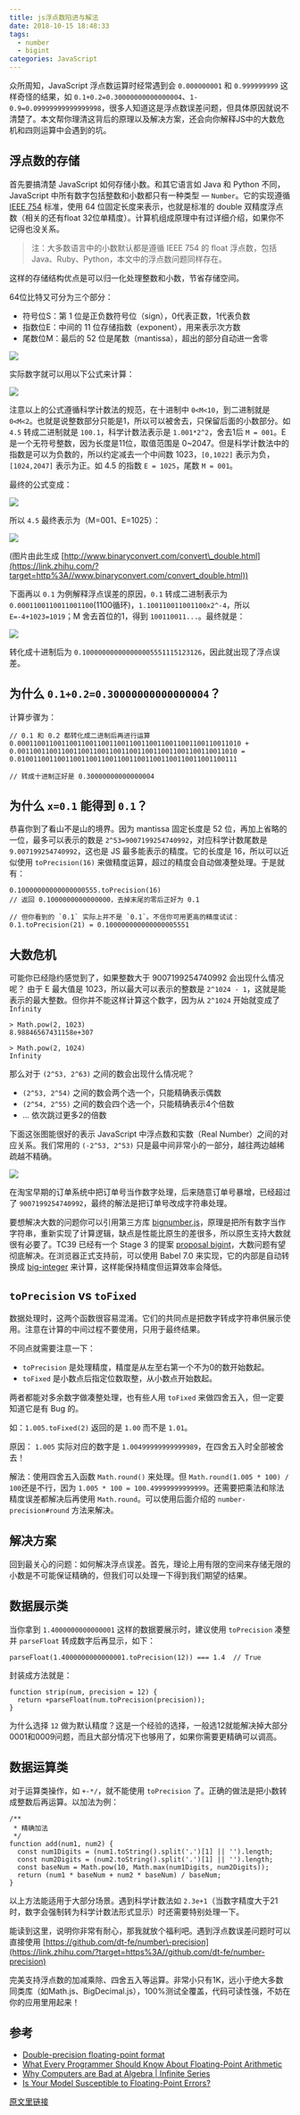 ```yaml
---
title: js浮点数陷进与解法
date: 2018-10-15 18:48:33
tags:
  - number
  - bigint
categories: JavaScript
---
```


众所周知，JavaScript 浮点数运算时经常遇到会 `0.000000001` 和 `0.999999999` 这样奇怪的结果，如 `0.1+0.2=0.30000000000000004`、`1-0.9=0.09999999999999998`，很多人知道这是浮点数误差问题，但具体原因就说不清楚了。本文帮你理清这背后的原理以及解决方案，还会向你解释JS中的大数危机和四则运算中会遇到的坑。

<!-- more -->

浮点数的存储
------

首先要搞清楚 JavaScript 如何存储小数。和其它语言如 Java 和 Python 不同，JavaScript 中所有数字包括整数和小数都只有一种类型 — `Number`。它的实现遵循 [IEEE 754](https://link.zhihu.com/?target=http%3A//grouper.ieee.org/groups/754/) 标准，使用 64 位固定长度来表示，也就是标准的 double 双精度浮点数（相关的还有float 32位单精度）。计算机组成原理中有过详细介绍，如果你不记得也没关系。

> 注：大多数语言中的小数默认都是遵循 IEEE 754 的 float 浮点数，包括 Java、Ruby、Python，本文中的浮点数问题同样存在。

这样的存储结构优点是可以归一化处理整数和小数，节省存储空间。

64位比特又可分为三个部分：

*   符号位S：第 1 位是正负数符号位（sign），0代表正数，1代表负数
*   指数位E：中间的 11 位存储指数（exponent），用来表示次方数
*   尾数位M：最后的 52 位是尾数（mantissa），超出的部分自动进一舍零

![](https://pic3.zhimg.com/v2-7267a58b29892c3b723e3d6c3f73905a_b.jpg)

实际数字就可以用以下公式来计算：

![](https://pic3.zhimg.com/v2-2038480c70ce879e866767be10d74686_b.jpg)

注意以上的公式遵循科学计数法的规范，在十进制中 `0<M<10`，到二进制就是 `0<M<2`。也就是说整数部分只能是1，所以可以被舍去，只保留后面的小数部分。如 `4.5` 转成二进制就是 `100.1`，科学计数法表示是 `1.001*2^2`，舍去1后 `M = 001`。E是一个无符号整数，因为长度是11位，取值范围是 0~2047。但是科学计数法中的指数是可以为负数的，所以约定减去一个中间数 1023，`[0,1022]` 表示为负，`[1024,2047]` 表示为正。如 4.5 的指数 `E = 1025`，尾数 `M = 001`。

最终的公式变成：

![](https://pic1.zhimg.com/v2-0afbaa15606e9ca468bac0bb11cbb644_b.jpg)

所以 `4.5` 最终表示为（M=001、E=1025）：

![](https://pic2.zhimg.com/v2-356a0add175bcf4696d571a8beb2063d_b.jpg)

(图片由此生成 [http://www.binaryconvert.com/convert\_double.html](https://link.zhihu.com/?target=http%3A//www.binaryconvert.com/convert_double.html))

下面再以 `0.1` 为例解释浮点误差的原因，`0.1` 转成二进制表示为 `0.0001100110011001100`(1100循环)，`1.100110011001100x2^-4`，所以 `E=-4+1023=1019`；M 舍去首位的1，得到 `100110011...`。最终就是：

![](https://pic4.zhimg.com/v2-615ad461a0e8641f1b89871e2eff87ef_b.jpg)

转化成十进制后为 `0.100000000000000005551115123126`，因此就出现了浮点误差。

为什么 `0.1+0.2=0.30000000000000004`？
----------------------------------

计算步骤为：

    // 0.1 和 0.2 都转化成二进制后再进行运算
    0.00011001100110011001100110011001100110011001100110011010 +
    0.0011001100110011001100110011001100110011001100110011010 =
    0.0100110011001100110011001100110011001100110011001100111

    // 转成十进制正好是 0.30000000000000004

为什么 `x=0.1` 能得到 `0.1`？
----------------------

恭喜你到了看山不是山的境界。因为 mantissa 固定长度是 52 位，再加上省略的一位，最多可以表示的数是 `2^53=9007199254740992`，对应科学计数尾数是 `9.007199254740992`，这也是 JS 最多能表示的精度。它的长度是 16，所以可以近似使用 `toPrecision(16)` 来做精度运算，超过的精度会自动做凑整处理。于是就有：

    0.10000000000000000555.toPrecision(16)
    // 返回 0.1000000000000000，去掉末尾的零后正好为 0.1

    // 但你看到的 `0.1` 实际上并不是 `0.1`。不信你可用更高的精度试试：
    0.1.toPrecision(21) = 0.100000000000000005551

大数危机
-----

可能你已经隐约感觉到了，如果整数大于 9007199254740992 会出现什么情况呢？
由于 E 最大值是 1023，所以最大可以表示的整数是 `2^1024 - 1`，这就是能表示的最大整数。但你并不能这样计算这个数字，因为从 `2^1024` 开始就变成了 `Infinity`

    > Math.pow(2, 1023)
    8.98846567431158e+307

    > Math.pow(2, 1024)
    Infinity

那么对于 `(2^53, 2^63)` 之间的数会出现什么情况呢？

*   `(2^53, 2^54)` 之间的数会两个选一个，只能精确表示偶数
*   `(2^54, 2^55)` 之间的数会四个选一个，只能精确表示4个倍数
*   ... 依次跳过更多2的倍数

下面这张图能很好的表示 JavaScript 中浮点数和实数（Real Number）之间的对应关系。我们常用的 `(-2^53, 2^53)` 只是最中间非常小的一部分，越往两边越稀疏越不精确。

![](https://pic3.zhimg.com/v2-eee9a2ca28dd3d8e6f0f5c89956ab43a_b.jpg)

在淘宝早期的订单系统中把订单号当作数字处理，后来随意订单号暴增，已经超过了
`9007199254740992`，最终的解法是把订单号改成字符串处理。

要想解决大数的问题你可以引用第三方库 [bignumber.js](https://link.zhihu.com/?target=https%3A//github.com/MikeMcl/bignumber.js/)，原理是把所有数字当作字符串，重新实现了计算逻辑，缺点是性能比原生的差很多，所以原生支持大数就很有必要了。TC39 已经有一个 Stage 3 的提案 [proposal bigint](https://link.zhihu.com/?target=https%3A//github.com/tc39/proposal-bigint)，大数问题有望彻底解决。在浏览器正式支持前，可以使用 Babel 7.0 来实现，它的内部是自动转换成 [big-integer](https://link.zhihu.com/?target=https%3A//github.com/peterolson/BigInteger.js) 来计算，这样能保持精度但运算效率会降低。

`toPrecision` vs `toFixed`
--------------------------

数据处理时，这两个函数很容易混淆。它们的共同点是把数字转成字符串供展示使用。注意在计算的中间过程不要使用，只用于最终结果。

不同点就需要注意一下：

*   `toPrecision` 是处理精度，精度是从左至右第一个不为0的数开始数起。
*   `toFixed` 是小数点后指定位数取整，从小数点开始数起。

两者都能对多余数字做凑整处理，也有些人用 `toFixed` 来做四舍五入，但一定要知道它是有 Bug 的。

如：`1.005.toFixed(2)` 返回的是 `1.00` 而不是 `1.01`。

原因： `1.005` 实际对应的数字是 `1.00499999999999989`，在四舍五入时全部被舍去！

解法：使用四舍五入函数 `Math.round()` 来处理。但 `Math.round(1.005 * 100) / 100`还是不行，因为 `1.005 * 100 = 100.49999999999999`。还需要把乘法和除法精度误差都解决后再使用 `Math.round`。可以使用后面介绍的 `number-precision#round` 方法来解决。

解决方案
----

回到最关心的问题：如何解决浮点误差。首先，理论上用有限的空间来存储无限的小数是不可能保证精确的，但我们可以处理一下得到我们期望的结果。

数据展示类
-----

当你拿到 `1.4000000000000001` 这样的数据要展示时，建议使用 `toPrecision` 凑整并 `parseFloat` 转成数字后再显示，如下：

    parseFloat(1.4000000000000001.toPrecision(12)) === 1.4  // True

封装成方法就是：

    function strip(num, precision = 12) {
      return +parseFloat(num.toPrecision(precision));
    }

为什么选择 `12` 做为默认精度？这是一个经验的选择，一般选12就能解决掉大部分0001和0009问题，而且大部分情况下也够用了，如果你需要更精确可以调高。

数据运算类
-----

对于运算类操作，如 `+-*/`，就不能使用 `toPrecision` 了。正确的做法是把小数转成整数后再运算。以加法为例：

    /**
     * 精确加法
     */
    function add(num1, num2) {
      const num1Digits = (num1.toString().split('.')[1] || '').length;
      const num2Digits = (num2.toString().split('.')[1] || '').length;
      const baseNum = Math.pow(10, Math.max(num1Digits, num2Digits));
      return (num1 * baseNum + num2 * baseNum) / baseNum;
    }


以上方法能适用于大部分场景。遇到科学计数法如 `2.3e+1`（当数字精度大于21时，数字会强制转为科学计数法形式显示）时还需要特别处理一下。

能读到这里，说明你非常有耐心，那我就放个福利吧。遇到浮点数误差问题时可以直接使用
[https://github.com/dt-fe/number\-precision](https://link.zhihu.com/?target=https%3A//github.com/dt-fe/number-precision)

完美支持浮点数的加减乘除、四舍五入等运算。非常小只有1K，远小于绝大多数同类库（如Math.js、BigDecimal.js），100%测试全覆盖，代码可读性强，不妨在你的应用里用起来！

参考
--

*   [Double-precision floating-point format](https://link.zhihu.com/?target=https%3A//en.wikipedia.org/wiki/Double-precision_floating-point_format)
*   [What Every Programmer Should Know About Floating-Point Arithmetic](https://link.zhihu.com/?target=http%3A//floating-point-gui.de/)
*   [Why Computers are Bad at Algebra | Infinite Series](https://link.zhihu.com/?target=https%3A//www.youtube.com/watch%3Fv%3DpQs_wx8eoQ8)
*   [Is Your Model Susceptible to Floating-Point Errors?](https://link.zhihu.com/?target=http%3A//jasss.soc.surrey.ac.uk/9/4/4.html)



[原文里链接](https://zhuanlan.zhihu.com/p/30703042)
